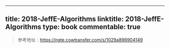 
---
title: 2018-JeffE-Algorithms
linktitle: 2018-JeffE-Algorithms
type: book
commentable: true
---

> 参考地址：https://ngte.cowtransfer.com/s/1029a896904149

    